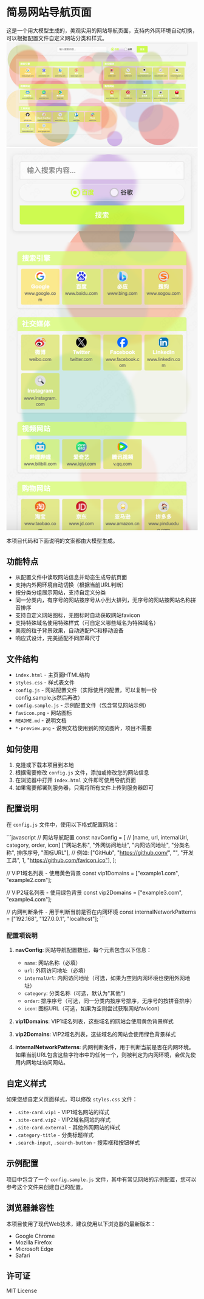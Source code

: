 # 简易网站导航页面

这是一个用大模型生成的，美观实用的网站导航页面，支持内外网环境自动切换，可以根据配置文件自定义网站分类和样式。
![PC端预览图](https://raw.githubusercontent.com/rainow/simple_nav/main/pc-preview.png)
![移动端预览图](https://raw.githubusercontent.com/rainow/simple_nav/main/mobile-preview.png)

本项目代码和下面说明的文案都由大模型生成。

## 功能特点

- 从配置文件中读取网站信息并动态生成导航页面
- 支持内外网环境自动切换（根据当前URL判断）
- 按分类分组展示网站，支持自定义分类
- 同一分类内，有序号的网站按序号从小到大排列，无序号的网站按网站名称拼音排序
- 支持自定义网站图标，无图标时自动获取网站favicon
- 支持特殊域名使用特殊样式（可自定义哪些域名为特殊域名）
- 美观的粒子背景效果，自动适配PC和移动设备
- 响应式设计，完美适配不同屏幕尺寸

## 文件结构

- `index.html` - 主页面HTML结构
- `styles.css` - 样式表文件
- `config.js` - 网站配置文件（实际使用的配置，可以复制一份config.sample.js然后再改）
- `config.sample.js` - 示例配置文件（包含常见网站示例）
- `favicon.png` - 网站图标
- `README.md` - 说明文档
- `*-preview.png` - 说明文档使用到的预览图片，项目不需要

## 如何使用

1. 克隆或下载本项目到本地
2. 根据需要修改 `config.js` 文件，添加或修改您的网站信息
3. 在浏览器中打开 `index.html` 文件即可使用导航页面
4. 如果需要部署到服务器，只需将所有文件上传到服务器即可

## 配置说明

在 `config.js` 文件中，使用以下格式配置网站：

\`\`\`javascript
// 网站导航配置
const navConfig = [
  // [name, url, internalUrl, category, order, icon]
  ["网站名称", "外网访问地址", "内网访问地址", "分类名称", 排序序号, "图标URL"],
  // 例如:
  ["GitHub", "https://github.com/", "", "开发工具", 1, "https://github.com/favicon.ico"],
];

// VIP1域名列表 - 使用黄色背景
const vip1Domains = ["example1.com", "example2.com"];

// VIP2域名列表 - 使用绿色背景
const vip2Domains = ["example3.com", "example4.com"];

// 内网判断条件 - 用于判断当前是否在内网环境
const internalNetworkPatterns = ["192.168", "127.0.0.1", "localhost"];
\`\`\`

### 配置项说明

1. **navConfig**: 网站导航配置数组，每个元素包含以下信息：
   - `name`: 网站名称（必填）
   - `url`: 外网访问地址（必填）
   - `internalUrl`: 内网访问地址（可选，如果为空则内网环境也使用外网地址）
   - `category`: 分类名称（可选，默认为"其他"）
   - `order`: 排序序号（可选，同一分类内按序号排序，无序号的按拼音排序）
   - `icon`: 图标URL（可选，如果为空则尝试获取网站favicon）

2. **vip1Domains**: VIP1域名列表，这些域名的网站会使用黄色背景样式

3. **vip2Domains**: VIP2域名列表，这些域名的网站会使用绿色背景样式

4. **internalNetworkPatterns**: 内网判断条件，用于判断当前是否在内网环境。如果当前URL包含这些字符串中的任何一个，则被判定为内网环境，会优先使用内网地址访问网站。

## 自定义样式

如果您想自定义页面样式，可以修改 `styles.css` 文件：

- `.site-card.vip1` - VIP1域名网站的样式
- `.site-card.vip2` - VIP2域名网站的样式
- `.site-card.external` - 其他外网网站的样式
- `.category-title` - 分类标题样式
- `.search-input`, `.search-button` - 搜索框和按钮样式

## 示例配置

项目中包含了一个 `config.sample.js` 文件，其中有常见网站的示例配置，您可以参考这个文件来创建自己的配置。

## 浏览器兼容性

本项目使用了现代Web技术，建议使用以下浏览器的最新版本：
- Google Chrome
- Mozilla Firefox
- Microsoft Edge
- Safari

## 许可证

MIT License
